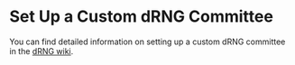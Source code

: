 # Set Up a Custom dRNG Committee

You can find detailed information on setting up a custom dRNG committee in the [dRNG wiki](https://github.com/iotaledger/drng/wiki).